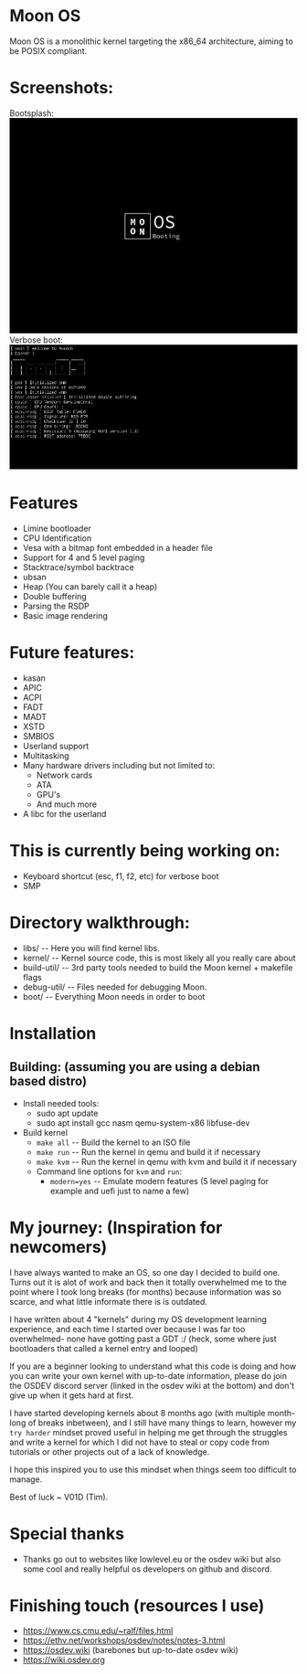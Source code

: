 # Moon OS
Moon OS is a monolithic kernel targeting the x86_64 architecture, aiming to be POSIX compliant.

# Screenshots:
Bootsplash:
<img src="screenshot/bootsplash.png">
<br>
Verbose boot:
<img src="screenshot/verbose_boot.png">
<br>

# Features
- Limine bootloader
- CPU Identification
- Vesa with a bitmap font embedded in a header file
- Support for 4 and 5 level paging
- Stacktrace/symbol backtrace
- ubsan
- Heap (You can barely call it a heap)
- Double buffering
- Parsing the RSDP
- Basic image rendering

# Future features:
- kasan
- APIC
- ACPI
- FADT
- MADT
- XSTD
- SMBIOS
- Userland support
- Multitasking
- Many hardware drivers including but not limited to:
	- Network cards
	- ATA
	- GPU's
	- And much more
- A libc for the userland

# This is currently being working on:
- Keyboard shortcut (esc, f1, f2, etc) for verbose boot
- SMP

# Directory walkthrough:
- libs/   	  --  Here you will find kernel libs.
- kernel/ 	  --  Kernel source code, this is most likely all you really care about
- build-util/ --  3rd party tools needed to build the Moon kernel + makefile flags
- debug-util/ --  Files needed for debugging Moon.
- boot/		  --  Everything Moon needs in order to boot 

# Installation
## Building: (assuming you are using a debian based distro)
- Install needed tools:
	- sudo apt update
	- sudo apt install gcc nasm qemu-system-x86 libfuse-dev
- Build kernel
	- `make all` -- Build the kernel to an ISO file
	- `make run` -- Run the kernel in qemu and build it if necessary
	- `make kvm` -- Run the kernel in qemu with kvm and build it if necessary
	- Command line options for `kvm` and `run`:
		- `modern=yes` -- Emulate modern features (5 level paging for example and uefi just to name a few)


# My journey: (Inspiration for newcomers)
I have always wanted to make an OS, so one day I decided to build one.
Turns out it is alot of work and back then it totally overwhelmed me to the point where I took long breaks (for months) because information was so scarce, and what little informate there is is outdated.

I have written about 4 "kernels" during my OS development learning experience, and each time I started over because I was far too overwhelmed- none have gotting past a GDT :/   (heck, some where just bootloaders that called a kernel entry and looped)

If you are a beginner looking to understand what this code is doing and how you can write your own kernel with up-to-date information, please do join the OSDEV discord server (linked in the osdev wiki at the bottom) and don't give up when it gets hard at first.

I have started developing kernels about 8 months ago (with multiple month-long of breaks inbetween), and I still have many things to learn, however my `try harder` mindset proved useful in helping me get through the struggles and write a kernel for which I did not have to steal or copy code from tutorials or other projects out of a lack of knowledge.

I hope this inspired you to use this mindset when things seem too difficult to manage.

Best of luck ~ V01D (Tim).

# Special thanks
- Thanks go out to websites like lowlevel.eu or the osdev wiki but also some cool and really helpful os developers on github and discord.

# Finishing touch (resources I use)
* https://www.cs.cmu.edu/~ralf/files.html
* https://ethv.net/workshops/osdev/notes/notes-3.html
* https://osdev.wiki  (barebones but up-to-date osdev wiki)
* https://wiki.osdev.org
